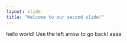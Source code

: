 ```yaml
---
layout: slide
title: "Welcome to our second slide!"
---
```

hello world!
Use the left arrow to go back!
aaaa
